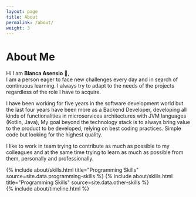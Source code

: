 ```yaml
---
layout: page
title: About
permalink: /about/
weight: 3
---
```


# **About Me**

Hi I am **Blanca Asensio** :wave:,<br>
I am a person eager to face new challenges every day and in search of continuous learning. I always try to adapt to the needs of the projects regardless of the role I have to acquire.

I have been working for five years in the software development world but the last four years have been more as a Backend Developer, developing all kinds of functionalities in microservices architectures with JVM languages (Kotlin, Java),
My goal beyond the technology stack is to always bring value to the product to be developed, relying on best coding practices. Simple code but looking for the highest quality.

I like to work in team trying to contribute as much as possible to my colleagues and at the same time trying to learn as much as possible from them, personally and professionally.

<div class="row">
{% include about/skills.html title="Programming Skills" source=site.data.programming-skills %}
{% include about/skills.html title="Programming Skills" source=site.data.other-skills %}
</div>

<div class="row">
{% include about/timeline.html %}
</div>

